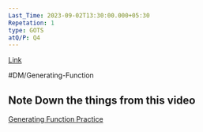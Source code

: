 ```yaml
---
Last_Time: 2023-09-02T13:30:00.000+05:30
Repetation: 1
type: GOTS
atQ/P: Q4
---
```

[Link](https://gateoverflow.in/tag/generating-functions?start=0)

#DM/Generating-Function

## Note Down the things from this video 
[Generating Function Practice](https://www.youtube.com/watch?v=zjtxJSkjejc)

